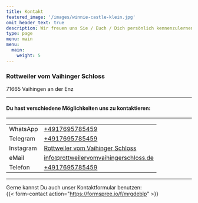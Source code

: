 ```yaml
---
title: Kontakt
featured_image: '/images/winnie-castle-klein.jpg'
omit_header_text: true
description: Wir freuen uns Sie / Euch / Dich persönlich kennenzulernen
type: page
menu: main
menu:
  main:
    weight: 5
---
```


### Rottweiler vom Vaihinger Schloss
71665 Vaihingen an der Enz

---

#### Du hast verschiedene Möglichkeiten uns zu kontaktieren: 

---

|           |                                                                                                  |
|-----------|--------------------------------------------------------------------------------------------------|
| WhatsApp  | [ +4917695785459 ]( https://wa.me/+4917695785459 )                                               |
| Telegram  | [ +4917695785459 ]( [xxx](https://telegram.me/+4917695785459) )                                  |
| Instagram | [ Rottweiler vom Vaihinger Schloss ]( https://www.instagram.com/rottweilervomvaihingerschloss/ ) |
| eMail     | info@rottweilervomvaihingerschloss.de                                                            |
| Telefon   | [ +4917695785459 ]( tel:+4917695785459 )                                                         |

---

Gerne kannst Du auch unser Kontaktformular benutzen:  
{{< form-contact action="https://formspree.io/f/mrgdeblp"  >}}
